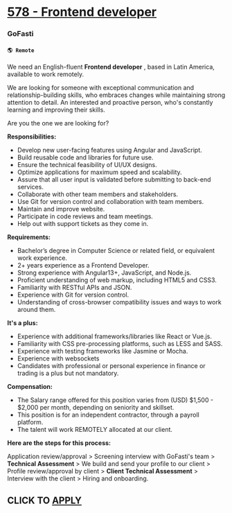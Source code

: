 # [578 - Frontend developer](https://www.remotewlb.com/apply/578-frontend-developer)  
### GoFasti  
#### `🌎 Remote`  

We need an English-fluent **Frontend developer** , based in Latin America, available to work remotely.  
  
We are looking for someone with exceptional communication and relationship-building skills, who embraces changes while maintaining strong attention to detail. An interested and proactive person, who's constantly learning and improving their skills.

Are you the one we are looking for?

**Responsibilities:**

  * Develop new user-facing features using Angular and JavaScript.
  * Build reusable code and libraries for future use.
  * Ensure the technical feasibility of UI/UX designs.
  * Optimize applications for maximum speed and scalability.
  * Assure that all user input is validated before submitting to back-end services.
  * Collaborate with other team members and stakeholders.
  * Use Git for version control and collaboration with team members.
  * Maintain and improve website.
  * Participate in code reviews and team meetings.
  * Help out with support tickets as they come in.

**Requirements:**

  * Bachelor’s degree in Computer Science or related field, or equivalent work experience.
  * 2+ years experience as a Frontend Developer.
  * Strong experience with Angular13+, JavaScript, and Node.js.
  * Proficient understanding of web markup, including HTML5 and CSS3.
  * Familiarity with RESTful APIs and JSON.
  * Experience with Git for version control.
  * Understanding of cross-browser compatibility issues and ways to work around them.

**It's a plus:**

  * Experience with additional frameworks/libraries like React or Vue.js.
  * Familiarity with CSS pre-processing platforms, such as LESS and SASS.
  * Experience with testing frameworks like Jasmine or Mocha.
  * Experience with websockets
  * Candidates with professional or personal experience in finance or trading is a plus but not mandatory.

**Compensation:**

  * The Salary range offered for this position varies from (USD) $1,500 - $2,000 per month, depending on seniority and skillset.
  * This position is for an independent contractor, through a payroll platform.
  * The talent will work REMOTELY allocated at our client. 

**Here are the steps for this process:**  
  
Application review/approval > Screening interview with GoFasti's team > **Technical Assessment** > We build and send your profile to our client > Profile review/approval by client > **Client Technical Assessment** > Interview with the client > Hiring and onboarding.  

  
## CLICK TO [APPLY](https://www.remotewlb.com/apply/578-frontend-developer)

